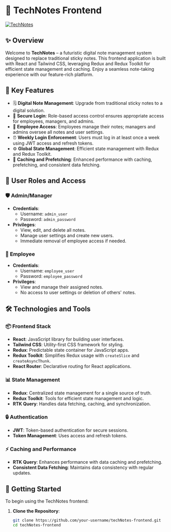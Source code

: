 # 🎨 TechNotes Frontend

[![TechNotes](https://your-link-to-image.com/header.png)](https://technotes-frontend-zwm4.onrender.com)

## ✨ Overview

Welcome to **TechNotes** – a futuristic digital note management system designed to replace traditional sticky notes. This frontend application is built with React and Tailwind CSS, leveraging Redux and Redux Toolkit for efficient state management and caching. Enjoy a seamless note-taking experience with our feature-rich platform.

## 🚀 Key Features

- 🗒️ **Digital Note Management**: Upgrade from traditional sticky notes to a digital solution.
- 🔐 **Secure Login**: Role-based access control ensures appropriate access for employees, managers, and admins.
- 👥 **Employee Access**: Employees manage their notes; managers and admins oversee all notes and user settings.
- ⏰ **Weekly Login Enforcement**: Users must log in at least once a week using JWT access and refresh tokens.
- ⚙️ **Global State Management**: Efficient state management with Redux and Redux Toolkit.
- 🚀 **Caching and Prefetching**: Enhanced performance with caching, prefetching, and consistent data fetching.

## 🔑 User Roles and Access

### 🛡️ Admin/Manager
- **Credentials**: 
  - Username: `admin_user`
  - Password: `admin_password`
- **Privileges**:
  - View, edit, and delete all notes.
  - Manage user settings and create new users.
  - Immediate removal of employee access if needed.

### 👤 Employee
- **Credentials**:
  - Username: `employee_user`
  - Password: `employee_password`
- **Privileges**:
  - View and manage their assigned notes.
  - No access to user settings or deletion of others' notes.

## 🛠️ Technologies and Tools

### 📦 Frontend Stack

- **React**: JavaScript library for building user interfaces.
- **Tailwind CSS**: Utility-first CSS framework for styling.
- **Redux**: Predictable state container for JavaScript apps.
- **Redux Toolkit**: Simplifies Redux usage with `createSlice` and `createAsyncThunk`.
- **React Router**: Declarative routing for React applications.

### 📊 State Management

- **Redux**: Centralized state management for a single source of truth.
- **Redux Toolkit**: Tools for efficient state management and logic.
- **RTK Query**: Handles data fetching, caching, and synchronization.

### 🔒 Authentication

- **JWT**: Token-based authentication for secure sessions.
- **Token Management**: Uses access and refresh tokens.

### ⚡ Caching and Performance

- **RTK Query**: Enhances performance with data caching and prefetching.
- **Consistent Data Fetching**: Maintains data consistency with regular updates.

## 🚀 Getting Started

To begin using the TechNotes frontend:

1. **Clone the Repository**:
   ```bash
   git clone https://github.com/your-username/techNotes-frontend.git
   cd techNotes-frontend
